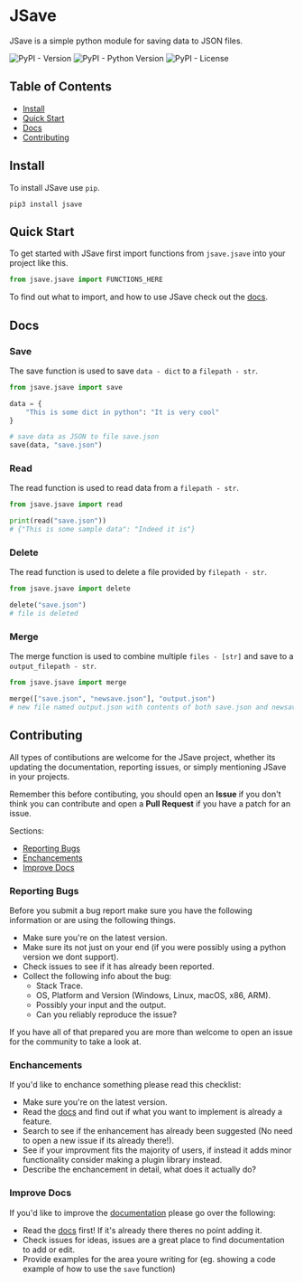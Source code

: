 # JSave
JSave is a simple python module for saving data to JSON files.

![PyPI - Version](https://img.shields.io/pypi/v/jsave)
![PyPI - Python Version](https://img.shields.io/pypi/pyversions/jsave)
![PyPI - License](https://img.shields.io/pypi/l/jsave)

## Table of Contents
* [Install](#install)
* [Quick Start](#quick-start)
* [Docs](#docs)
* [Contributing](#contributing)

## Install
To install JSave use `pip`.
```
pip3 install jsave
```

## Quick Start
To get started with JSave first import functions from `jsave.jsave` into your project like this.
```py
from jsave.jsave import FUNCTIONS_HERE
```

To find out what to import, and how to use JSave check out the [docs](#docs).


## Docs

### Save
The save function is used to save `data - dict` to a `filepath - str`.

```py
from jsave.jsave import save

data = {
    "This is some dict in python": "It is very cool"
}

# save data as JSON to file save.json
save(data, "save.json")
```


### Read
The read function is used to read data from a `filepath - str`.

```py
from jsave.jsave import read

print(read("save.json"))
# {"This is some sample data": "Indeed it is"}
```

### Delete
The read function is used to delete a file provided by `filepath - str`.

```py
from jsave.jsave import delete

delete("save.json")
# file is deleted
```

### Merge
The merge function is used to combine multiple `files - [str]` and save to a `output_filepath - str`.

```py
from jsave.jsave import merge

merge(["save.json", "newsave.json"], "output.json")
# new file named output.json with contents of both save.json and newsave.json.
```

## Contributing
All types of contibutions are welcome for the JSave project, whether its updating the documentation, reporting issues, or simply mentioning JSave in your projects.

Remember this before contibuting, you should open an **Issue** if you don't think you can contribute and open a **Pull Request** if you have a patch for an issue.

Sections:
* [Reporting Bugs](#reporting-bugs)
* [Enchancements](#enchancements)
* [Improve Docs](#improve-docs)


### Reporting Bugs
Before you submit a bug report make sure you have the following information or are using the following things.

* Make sure you're on the latest version.
* Make sure its not just on your end (if you were possibly using a python version we dont support).
* Check issues to see if it has already been reported.
* Collect the following info about the bug:
    * Stack Trace.
    * OS, Platform and Version (Windows, Linux, macOS, x86, ARM).
    * Possibly your input and the output.
    * Can you reliably reproduce the issue?

If you have all of that prepared you are more than welcome to open an issue for the community to take a look at.

### Enchancements
If you'd like to enchance something please read this checklist:

* Make sure you're on the latest version.
* Read the [docs](#docs) and find out if what you want to implement is already a feature.
* Search to see if the enhancement has already been suggested (No need to open a new issue if its already there!).
* See if your improvment fits the majority of users, if instead it adds minor functionality consider making a plugin library instead. 
* Describe the enchancement in detail, what does it actually do?

### Improve Docs
If you'd like to improve the [documentation](#docs) please go over the following:

* Read the [docs](#docs) first! If it's already there theres no point adding it.
* Check issues for ideas, issues are a great place to find documentation to add or edit.
* Provide examples for the area youre writing for (eg. showing a code example of how to use the `save` function)
